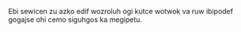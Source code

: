 Ebi sewicen zu azko edif wozroluh ogi kutce wotwok va ruw ibipodef gogajse ohi cemo siguhgos ka megipetu.